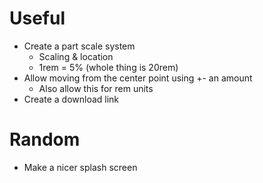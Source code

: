 # Useful
- Create a part scale system
    - Scaling & location
    - 1rem = 5% (whole thing is 20rem)
- Allow moving from the center point using +- an amount
    - Also allow this for rem units
- Create a download link

# Random
- Make a nicer splash screen